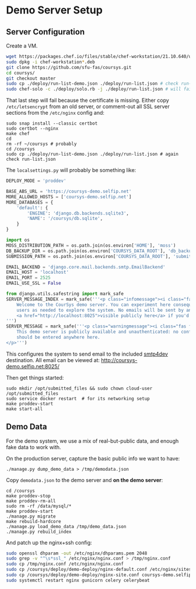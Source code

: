 # Demo Server Setup

## Server Configuration

Create a VM.
```sh
wget https://packages.chef.io/files/stable/chef-workstation/21.10.640/ubuntu/20.04/chef-workstation_21.10.640-1_amd64.deb
sudo dpkg -i chef-workstation*.deb
git clone https://github.com/sfu-fas/coursys.git
cd coursys/
git checkout master
sudo cp ./deploy/run-list-demo.json ./deploy/run-list.json # check run-list.json to make sure it's correct
sudo chef-solo -c ./deploy/solo.rb -j ./deploy/run-list.json # will fail at nginx step because of missing cert...
```

That last step will fail because the certificate is missing. Either copy `/etc/letsencrypt` from an old server, or comment-out all SSL server sections from the `/etc/nginx` config and:
```shell
sudo snap install --classic certbot
sudo certbot --nginx
make chef
cd
rm -rf ~/coursys # probably
cd /coursys
sudo cp ./deploy/run-list-demo.json ./deploy/run-list.json # again check run-list.json
```

The `localsettings.py` will probably be something like:
```python
DEPLOY_MODE = 'proddev'

BASE_ABS_URL = 'https://coursys-demo.selfip.net'
MORE_ALLOWED_HOSTS = ['coursys-demo.selfip.net']
MORE_DATABASES = {
    'default': {
        'ENGINE': 'django.db.backends.sqlite3',
        'NAME': '/coursys/db.sqlite',
    }
}

import os
MOSS_DISTRIBUTION_PATH = os.path.join(os.environ['HOME'], 'moss')
DB_BACKUP_DIR = os.path.join(os.environ['COURSYS_DATA_ROOT'], 'db_backup')
SUBMISSION_PATH = os.path.join(os.environ['COURSYS_DATA_ROOT'], 'submitted_files')

EMAIL_BACKEND = 'django.core.mail.backends.smtp.EmailBackend'
EMAIL_HOST = 'localhost'
EMAIL_PORT = 2525
EMAIL_USE_SSL = False

from django.utils.safestring import mark_safe
SERVER_MESSAGE_INDEX = mark_safe('''<p class="infomessage"><i class="fas fa-info-circle"></i>
    Welcome to the CourSys demo server. You can experiment here consequence-free. You can fake-authenticate as other
    users as needed to explore the system. No emails will be sent by anything here, but they will be
    <a href="http://localhost:8025">visible publicly here</a> if you'd like to inspect them.</p>
''')
SERVER_MESSAGE = mark_safe('''<p class="warningmessage"><i class="fas fa-exclamation-triangle"></i>
    This demo server is publicly available and unauthenticated: no confidential or personally-identifying information
    should be entered anywhere here.
</p>''')
```

This configures the system to send email to the included [smtp4dev](https://github.com/rnwood/smtp4dev) destination. All email can be viewed at: http://coursys-demo.selfip.net:8025/

Then get things started:
```shell
sudo mkdir /opt/submitted_files && sudo chown cloud-user /opt/submitted_files
sudo service docker restart  # for its networking setup
make proddev-start
make start-all
```


## Demo Data

For the demo system, we use a mix of real-but-public data, and enough fake data to work with.

On the production server, capture the basic public info we want to have:
```shell
./manage.py dump_demo_data > /tmp/demodata.json
```

Copy `demodata.json` to the demo server and **on the demo server**:
```shell
cd /coursys
make proddev-stop
make proddev-rm-all
sudo rm -rf /data/mysql/*
make proddev-start
./manage.py migrate
make rebuild-hardcore
./manage.py load_demo_data /tmp/demo_data.json
./manage.py rebuild_index
```

And patch up the nginx+ssh config:
```sh
sudo openssl dhparam -out /etc/nginx/dhparams.pem 2048
sudo grep -v "^\s*ssl_" /etc/nginx/nginx.conf > /tmp/nginx.conf
sudo cp /tmp/nginx.conf /etc/nginx/nginx.conf
sudo cp /coursys/deploy/demo-deploy/nginx-default.conf /etc/nginx/sites-available/default
sudo cp /coursys/deploy/demo-deploy/nginx-site.conf coursys-demo.selfip.net.conf
sudo systemctl restart nginx gunicorn celery celerybeat
```
